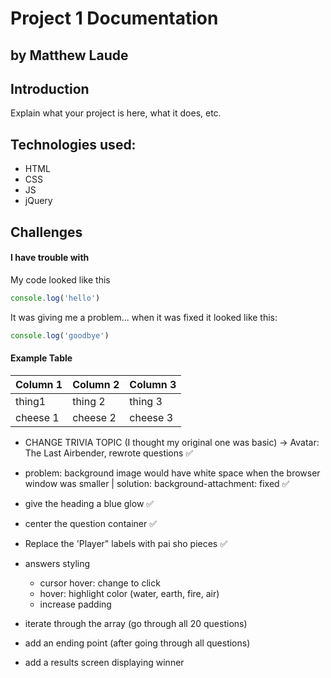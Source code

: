 # Project 1 Documentation
## by Matthew Laude

## Introduction

Explain what your project is here, what it does, etc.

## Technologies used:
- HTML
- CSS
- JS
- jQuery 

## Challenges

#### I have trouble with 

My code looked like this

```js
console.log('hello')
```

It was giving me a problem... when it was fixed it looked like this: 

```js
console.log('goodbye')
```

#### Example Table
| Column 1 | Column 2 | Column 3 |
|----------|----------|----------|
| thing1   | thing 2  | thing 3  |
| cheese 1 | cheese 2 | cheese 3 |


<!-- *** CHANGES AND COMMENTS TO BE LOGGED *** -->

- CHANGE TRIVIA TOPIC (I thought my original one was basic) -> Avatar: The Last Airbender, rewrote questions ✅
- problem: background image would have white space when the browser window was smaller | solution: background-attachment: fixed ✅
- give the heading a blue glow ✅
- center the question container ✅
- Replace the 'Player" labels with pai sho pieces ✅
- answers styling
    - cursor hover: change to click
    - hover: highlight color (water, earth, fire, air)
    - increase padding

- iterate through the array (go through all 20 questions)
- add an ending point (after going through all questions)
- add a results screen displaying winner